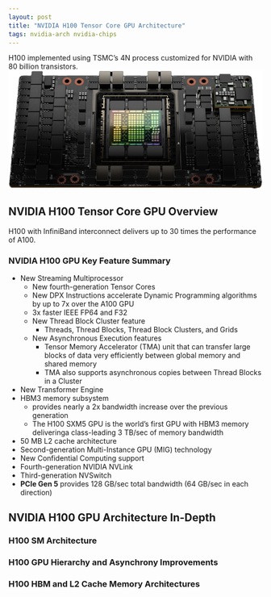 ```yaml
---
layout: post
title: "NVIDIA H100 Tensor Core GPU Architecture"
tags: nvidia-arch nvidia-chips
---
```


H100 implemented using TSMC’s 4N process customized for NVIDIA with 80 billion transistors.
![SXM5-White](/assets/snip-images/SXM5-White-4-NEW-FINAL.jpg "NVIDIA H100 GPU on new SXM5 Module")

## NVIDIA H100 Tensor Core GPU Overview

H100 with InfiniBand interconnect delivers up to 30 times the performance of A100.

### NVIDIA H100 GPU Key Feature Summary

- New Streaming Multiprocessor
  - New fourth-generation Tensor Cores
  - New DPX Instructions accelerate Dynamic Programming algorithms by up to 7x over the A100 GPU
  - 3x faster IEEE FP64 and F32
  - New Thread Block Cluster feature
    - Threads, Thread Blocks, Thread Block Clusters, and Grids
  - New Asynchronous Execution features
    - Tensor Memory Accelerator (TMA) unit that can transfer large blocks of data very efficiently between global memory and shared memory
    - TMA also supports asynchronous copies between Thread Blocks in a Cluster
- New Transformer Engine
- HBM3 memory subsystem
  - provides nearly a 2x bandwidth increase over the previous generation
  - The H100 SXM5 GPU is the world’s first GPU with HBM3 memory deliveringa class-leading 3 TB/sec of memory bandwidth
- 50 MB L2 cache architecture
- Second-generation Multi-Instance GPU (MIG) technology
- New Confidential Computing support
- Fourth-generation NVIDIA NVLink
- Third-generation NVSwitch
- **PCIe Gen 5** provides 128 GB/sec total bandwidth (64 GB/sec in each direction)

## NVIDIA H100 GPU Architecture In-Depth

### H100 SM Architecture

### H100 GPU Hierarchy and Asynchrony Improvements

### H100 HBM and L2 Cache Memory Architectures
